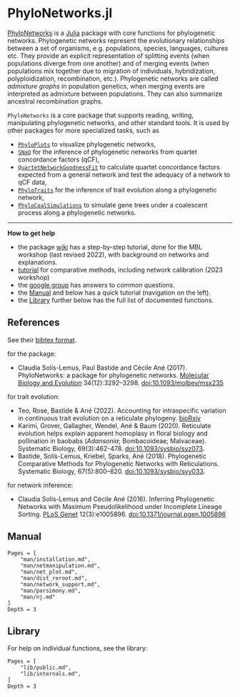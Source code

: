 # PhyloNetworks.jl

[PhyloNetworks](https://github.com/juliaphylo/PhyloNetworks.jl)
is a [Julia](http://julialang.org) package with core functions for
phylogenetic networks.
Phylogenetic networks represent the evolutionary relationships between a set
of organisms, e.g. populations, species, languages, cultures etc.
They provide an explicit representation of splitting events (when populations
diverge from one another) and of merging events (when populations mix together
due to migration of individuals, hybridization, polyploidization, recombination,
etc.).
Phylogenetic networks are called *admixture graphs* in population genetics,
when merging events are interpreted as admixture between populations.
They can also summarize ancestral recombination graphs.

`PhyloNetworks` is a core package that supports reading, writing, manipulating
phylogenetic networks, and other standard tools.
It is used by other packages for more specialized tasks, such as
- [`PhyloPlots`](https://github.com/juliaphylo/PhyloPlots.jl)
  to visualize phylogenetic networks,
- [`SNaQ`](https://github.com/juliaphylo/SNaQ.jl)
  for the inference of phylogenetic networks from quartet concordance factors (qCF),
- [`QuartetNetworkGoodnessFit`](https://github.com/JuliaPhylo/QuartetNetworkGoodnessFit.jl)
  to calculate quartet concordance factors expected from a general network
  and test the adequacy of a network to qCF data,
- [`PhyloTraits`](https://github.com/juliaphylo/PhyloTraits.jl)
  for the inference of trait evolution along a phylogenetic network,
- [`PhyloCoalSimulations`](https://github.com/juliaphylo/PhyloCoalSimulations.jl)
  to simulate gene trees under a coalescent process along a phylogenetic networks.

---

**How to get help**

- the package [wiki](https://github.com/juliaphylo/PhyloNetworks.jl/wiki) has a step-by-step
  tutorial, done for the MBL workshop (last revised 2022), with background on networks and
  explanations.
- [tutorial](https://cecileane.github.io/networkPCM-workshop/) for
  comparative methods, including network calibration (2023 workshop)
- the [google group](https://groups.google.com/forum/#!forum/phylonetworks-users)
  has answers to common questions.
- the [Manual](@ref) and below has a quick tutorial (navigation on the left).
- the [Library](@ref) further below has the full list of documented functions.

## References

See their [bibtex format](https://github.com/juliaphylo/PhyloNetworks.jl/blob/master/CITATION.bib).

for the package:
- Claudia Solís-Lemus, Paul Bastide and Cécile Ané (2017).
  PhyloNetworks: a package for phylogenetic networks.
  [Molecular Biology and Evolution](https://academic.oup.com/mbe/article/doi/10.1093/molbev/msx235/4103410/PhyloNetworks-a-package-for-phylogenetic-networks?guestAccessKey=230afceb-df28-4160-832d-aa7c73f86369)
  34(12):3292–3298.
  [doi:10.1093/molbev/msx235](https://doi.org/10.1093/molbev/msx235)

for trait evolution:
- Teo, Rose, Bastide & Ané (2022).
  Accounting for intraspecific variation in continuous trait evolution
  on a reticulate phylogeny.
  [bioRxiv](https://doi.org/10.1101/2022.05.12.490814)
- Karimi, Grover, Gallagher, Wendel, Ané & Baum (2020). Reticulate evolution
  helps explain apparent homoplasy in floral biology and pollination in baobabs
  (*Adansonia*; Bombacoideae; Malvaceae).
  Systematic Biology, 69(3):462-478.
  [doi:10.1093/sysbio/syz073](https://academic.oup.com/sysbio/advance-article/doi/10.1093/sysbio/syz073/5613901?guestAccessKey=a32e7dd3-27fd-4a13-b171-7ff5d6da0e01).
- Bastide, Solís-Lemus, Kriebel, Sparks, Ané (2018).
  Phylogenetic Comparative Methods for Phylogenetic Networks with Reticulations.
  Systematic Biology, 67(5):800–820.
  [doi:10.1093/sysbio/syy033](https://doi.org/10.1093/sysbio/syy033).

for network inference:
- Claudia Solís-Lemus and Cécile Ané (2016).
  Inferring Phylogenetic Networks with Maximum Pseudolikelihood under Incomplete Lineage Sorting.
  [PLoS Genet](http://journals.plos.org/plosgenetics/article?id=10.1371/journal.pgen.1005896)
  12(3):e1005896. [doi:10.1371/journal.pgen.1005896](https://doi.org/10.1371/journal.pgen.1005896)

## Manual

```@contents
Pages = [
    "man/installation.md",
    "man/netmanipulation.md",
    "man/net_plot.md",
    "man/dist_reroot.md",
    "man/network_support.md",
    "man/parsimony.md",
    "man/nj.md"
]
Depth = 3
```

## Library

For help on individual functions, see the library:

```@contents
Pages = [
    "lib/public.md",
    "lib/internals.md",
]
Depth = 3
```
